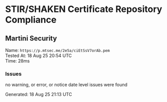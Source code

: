 # STIR/SHAKEN Certificate Repository Compliance

## Martini Security

Name: `https://p.mtsec.me/2e5a/ciEtSsV7orAb.pem`\
Tested At: 18 Aug 25 20:54 UTC\
Time: 28ms

### Issues

no warning, or error, or notice date level issues were found

Generated: 18 Aug 25 21:13 UTC